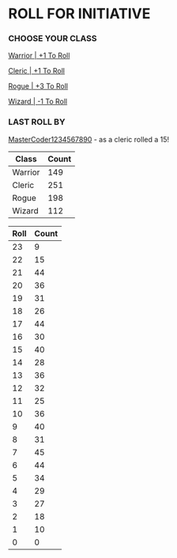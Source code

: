# ROLL FOR INITIATIVE
### CHOOSE YOUR CLASS

[Warrior | +1 To Roll](https://github.com/benjaminsampica/benjaminsampica/issues/new?title=roll%7Cwarrior&body=Just+click+%27Submit+new+issue%27.)

[Cleric | +1 To Roll](https://github.com/benjaminsampica/benjaminsampica/issues/new?title=roll%7Ccleric&body=Just+click+%27Submit+new+issue%27.)

[Rogue | +3 To Roll](https://github.com/benjaminsampica/benjaminsampica/issues/new?title=roll%7Crogue&body=Just+click+%27Submit+new+issue%27.)

[Wizard | -1 To Roll](https://github.com/benjaminsampica/benjaminsampica/issues/new?title=roll%7Cwizard&body=Just+click+%27Submit+new+issue%27.)
### LAST ROLL BY
[MasterCoder1234567890](https://www.github.com/MasterCoder1234567890) - as a cleric rolled a 15!

|Class|Count|
|-|-|
|Warrior|149|
|Cleric|251|
|Rogue|198|
|Wizard|112|

|Roll|Count|
|-|-|
|23|9
|22|15
|21|44
|20|36
|19|31
|18|26
|17|44
|16|30
|15|40
|14|28
|13|36
|12|32
|11|25
|10|36
|9|40
|8|31
|7|45
|6|44
|5|34
|4|29
|3|27
|2|18
|1|10
|0|0
